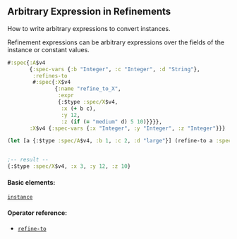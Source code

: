 ## Arbitrary Expression in Refinements

How to write arbitrary expressions to convert instances.

Refinement expressions can be arbitrary expressions over the fields of the instance or constant values.

```clojure
#:spec{:A$v4
       {:spec-vars {:b "Integer", :c "Integer", :d "String"},
        :refines-to
        #:spec{:X$v4
               {:name "refine_to_X",
                :expr
                {:$type :spec/X$v4,
                 :x (+ b c),
                 :y 12,
                 :z (if (= "medium" d) 5 10)}}}},
       :X$v4 {:spec-vars {:x "Integer", :y "Integer", :z "Integer"}}}
```

```clojure
(let [a {:$type :spec/A$v4, :b 1, :c 2, :d "large"}] (refine-to a :spec/X$v4))


;-- result --
{:$type :spec/X$v4, :x 3, :y 12, :z 10}
```

#### Basic elements:

[`instance`](../halite-basic-syntax-reference.md#instance)

#### Operator reference:

* [`refine-to`](../halite-full-reference.md#refine-to)


